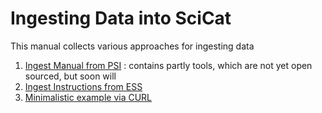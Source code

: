 # Ingesting Data into SciCat

This manual collects various approaches for ingesting data

1. [Ingest Manual from PSI](ingestManual.md) : contains partly tools, which are not yet open sourced, but soon will
2. [Ingest Instructions from ESS](IngestManual_ESS.md)
3. [Minimalistic example via CURL](GettingMetadataIntoScicat.md)